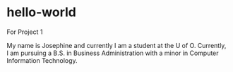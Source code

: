 # hello-world
For Project 1

My name is Josephine and currently I am a student at the U of O. Currently, I am pursuing a B.S. in Business Administration with a minor in Computer Information Technology. 
